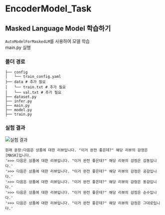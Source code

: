 # EncoderModel_Task
## Masked Language Model 학습하기
`AutoModelForMaskedLM`를 사용하여 모델 학습  
main.py 실행

### 폴더 경로

```
├── config
│   └── train_config.yaml
├── data # 추가 필요
│   └── train.txt # 추가 필요
│   └── val.txt # 추가 필요
├── dataset.py
├── infer.py
├── main.py
├── model.py
├── train.py
```

### 실험 결과

![실험 결과](https://user-images.githubusercontent.com/77109972/203215222-d89c162b-f799-4114-805e-f9919b05d9ed.png)

```
원래 문장:다음은 상품에 대한 리뷰입니다. "이거 완전 좋은데?" 해당 리뷰의 감정은 [MASK]입니다.
'>>> 다음은 상품에 대한 리뷰입니다. "이거 완전 좋은데?" 해당 리뷰의 감정은 감동입니다.'
'>>> 다음은 상품에 대한 리뷰입니다. "이거 완전 좋은데?" 해당 리뷰의 감정은 공감입니다.'
'>>> 다음은 상품에 대한 리뷰입니다. "이거 완전 좋은데?" 해당 리뷰의 감정은 동감입니다.'
'>>> 다음은 상품에 대한 리뷰입니다. "이거 완전 좋은데?" 해당 리뷰의 감정은 순수입니다.'
'>>> 다음은 상품에 대한 리뷰입니다. "이거 완전 좋은데?" 해당 리뷰의 감정은 그대로입니다.'
```
